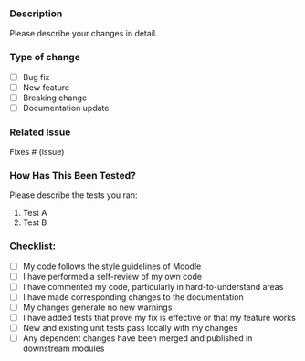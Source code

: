 ### Description
Please describe your changes in detail.

### Type of change
- [ ] Bug fix
- [ ] New feature
- [ ] Breaking change
- [ ] Documentation update

### Related Issue
Fixes # (issue)

### How Has This Been Tested?
Please describe the tests you ran:
1. Test A
2. Test B

### Checklist:
- [ ] My code follows the style guidelines of Moodle
- [ ] I have performed a self-review of my own code
- [ ] I have commented my code, particularly in hard-to-understand areas
- [ ] I have made corresponding changes to the documentation
- [ ] My changes generate no new warnings
- [ ] I have added tests that prove my fix is effective or that my feature works
- [ ] New and existing unit tests pass locally with my changes
- [ ] Any dependent changes have been merged and published in downstream modules
